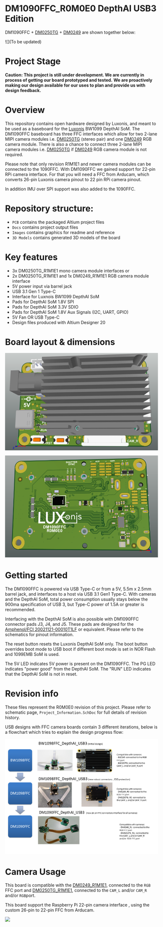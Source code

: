 # DM1090FFC_R0M0E0 DepthAI USB3 Edition

DM1090FFC + [DM0250TG](https://github.com/luxonis/depthai-hardware/tree/master/DM0250TG_DepthAI_Mono_Camera/R1M1E1) + [DM0249](https://github.com/luxonis/depthai-hardware/tree/master/DM0249_DepthAI_RGB_Camera/R1M1E1) are shown together below:

![](To be updated)

# Project Stage

**Caution: This project is still under development. We are currently in process of getting our board prototyped and tested.** 
           **We are proactively making our design available for our uses to plan and provide us with design feedback.** 

# Overview
This repository contains open hardware designed by Luxonis, and meant to be used as a baseboard for the [Luxonis](https://www.luxonis.com/depthai) BW1099 DepthAI SoM. The DM1090FFC baseboard has three FFC interfaces which allow for two 2-lane MIPI camera modules i.e. [DM0250TG](https://github.com/luxonis/depthai-hardware/tree/master/DM0250TG_DepthAI_Mono_Camera/R1M1E1) (stereo pair) and one [DM0249](https://github.com/luxonis/depthai-hardware/tree/master/DM0249_DepthAI_RGB_Camera/R1M1E1) RGB camera module. There is also a chance to connect three 2-lane MIPI camera modules i.e. [DM0250TG](https://github.com/luxonis/depthai-hardware/tree/master/DM0250TG_DepthAI_Mono_Camera/R1M1E1) if [DM0249](https://github.com/luxonis/depthai-hardware/tree/master/DM0249_DepthAI_RGB_Camera/R1M1E1) RGB camera module is not required.  

Please note that only revision R1M1E1 and newer camera modules can be connected to the 1090FFC. With DM1090FFC we gained support for 22-pin RPi camera interface. For that you will need a FFC from Arducam, which converts 26-pin Luxonis camera pinout to 22 pin RPi camera pinout. 

In addition IMU over SPI support was also added to the 1090FFC. 

# Repository structure:
* `PCB` contains the packaged Altium project files
* `Docs` contains project output files
* `Images` contains graphics for readme and reference
* `3D Models` contains generated 3D models of the board
# Key features
* 3x DM0250TG_R1M1E1 mono camera module interfaces or
* 2x DM0250TG_R1M1E1 and 1x DM0249_R1M1E1 RGB camera module interface
* 5V power input via barrel jack
* USB 3.1 Gen 1 Type-C
* Interface for Luxnois BW1099 DepthAI SoM
* Pads for DepthAI SoM 1.8V SPI
* Pads for DepthAI SoM 3.3V SDIO 
* Pads for DepthAI SoM 1.8V Aux Signals (I2C, UART, GPIO)
* 5V Fan OR USB Type-C 
* Design files produced with Altium Designer 20

# Board layout & dimensions

![](Images/DM1090FFC_R0M0E0_TOP.png)

![](Images/DM1090FFC_R0M0E0_BOT.png)

# Getting started  

The DM1090FFC  is powered via USB Type-C or from a 5V, 5.5m x 2.5mm barrel jack, and interfaces to a host via USB 3.1 Gen1 Type-C. With cameras and the DepthAI SoM, total power consumption usually stays below the 900ma specification of USB 3, but Type-C power of 1.5A or greater is recommended. 

Interfacing with the DepthAI SoM is also possible with DM1090FFC connector pads J3, J4, and J5. These pads are designed for the [Amphenol/FCI 20021121-00010T1LF](https://octopart.com/20021121-00010t1lf-amphenol+icc+%2F+fci-93112650?r=sp) or equivalent. Please refer to the schematics for pinout information. 

The reset button resets the Luxonis DepthAI SoM only. The boot button overrides boot mode to USB boot if different boot mode is set in NOR Flash and 1099EMB SoM is used.

The 5V LED indicates 5V power is present on the DM1090FFC. The PG LED indicates "power good" from the DepthAI SoM. The "RUN" LED indicates that the DepthAI SoM is not in reset.

# Revision info

These files represent the R0M0E0 revision of this project. Please refer to schematic page, `Project_Information.SchDoc` for full details of revision history.



USB designs with FFC camera boards contain 3 different iterations, below is a flowchart which tries to explain the design progress flow:

![](Images/Flowchart_FFC.png)

# Camera Usage

This board is compatible with the  [DM0249_R1M1E1](https://github.com/luxonis/depthai-hardware/tree/master/DM0249_DepthAI_RGB_Camera/R1M1E1), connected to the `RGB` FFC port and [DM0250TG_R1M1E1](https://github.com/luxonis/depthai-hardware/tree/master/DM0250TG_DepthAI_Mono_Camera/R1M1E1), connected to the `CAM_L` and/or `CAM_R` and/or `RGB`port.

This board support the Raspberry Pi 22-pin camera interface , using the custom 26-pin to 22-pin FFC  from Arducam.

![](Images/DM1090FFC_R0M0E0_Arducam_CCM.png)


